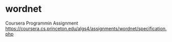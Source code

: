 # wordnet
Coursera Programmin Assignment https://coursera.cs.princeton.edu/algs4/assignments/wordnet/specification.php
